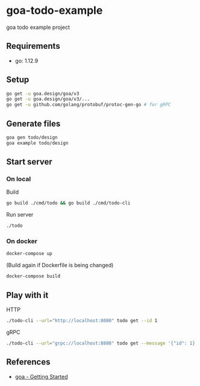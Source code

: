 # goa-todo-example

goa todo example project

## Requirements

- go: 1.12.9

## Setup

```bash
go get -u goa.design/goa/v3
go get -u goa.design/goa/v3/...
go get -u github.com/golang/protobuf/protoc-gen-go # for gRPC
```

## Generate files

```bash
goa gen todo/design
goa example todo/design
```

## Start server

### On local

Build

```bash
go build ./cmd/todo && go build ./cmd/todo-cli
```

Run server

```bash
./todo
```

### On docker

```bash
docker-compose up
```

(Build again if Dockerfile is being changed)

```bash
docker-compose build
```

## Play with it

HTTP

```bash
./todo-cli --url="http://localhost:8080" todo get --id 1
```

gRPC

```bash
./todo-cli --url="grpc://localhost:8888" todo get --message '{"id": 1}'
```

## References

- [goa - Getting Started](https://goa.design/learn/getting-started/)
